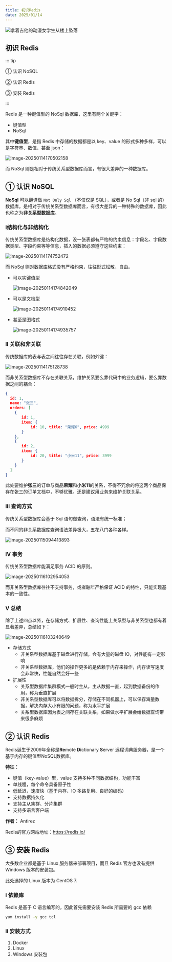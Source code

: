 ```yaml
---
title: 初识Redis
date: 2025/01/14
---
```


![拿着吉他的动漫女学生从楼上坠落](https://bizhi1.com/wp-content/uploads/2025/01/anime-school-girl-with-guitar-falling-from-the-building-zo-3840x2160-1.jpg)



## 初识 Redis

::: tip

① 认识 NoSQL

② 认识 Redis

③ 安装 Redis

:::

Redis 是一种键值型的 NoSql 数据库，这里有两个关键字：

- 键值型
- NoSql

其中**键值型**，是指 Redis 中存储的数据都是以 key、value 的形式多种多样，可以是字符串、数值、甚至 json：

![image-20250114170502158](images/1-Redis_Entry/image-20250114170502158.png)

而 NoSql 则是相对于传统关系型数据库而言，有很大差异的一种数据库。



## ① 认识 NoSQL

**NoSql** 可以翻译做 `Not Only Sql` （不仅仅是 SQL），或者是 No Sql（非 sql 的）数据库。是相对于传统关系型数据库而言，有很大差异的一种特殊的数据库，因此也称之为**非关系型数据库**。

###  Ⅰ结构化与非结构化

传统关系型数据库是结构化数据，没一张表都有严格的约束信息：字段名、字段数据类型、字段约束等等信息，插入的数据必须遵守这些约束：

![image-20250114174752472](images/1-Redis_Entry/image-20250114174752472.png)

而 NoSql 则对数据库格式没有严格约束，往往形式松散，自由。

- 可以实键值型

  ![image-20250114174842049](images/1-Redis_Entry/image-20250114174842049.png)

- 可以是文档型

  ![image-20250114174910452](images/1-Redis_Entry/image-20250114174910452.png)

- 甚至是图格式

  ![image-20250114174935757](images/1-Redis_Entry/image-20250114174935757.png)



###  Ⅱ 关联和非关联

传统数据库的表与表之间往往存在关联，例如外键：

![image-20250114175128738](images/1-Redis_Entry/image-20250114175128738.png)

而非关系型数据库不存在关联关系，维护关系要么靠代码中的业务逻辑，要么靠数据之间的耦合：

```json
{
  id: 1,
  name: "张三",
  orders: [
    {
       id: 1,
       item: {
           id: 10, title: "荣耀6", price: 4999
       }
    },
    {
       id: 2,
       item: {
           id: 20, title: "小米11", price: 3999
       }
    }
  ]
}
```

此处要维护**张三**的订单与商品**荣耀**和**小米11**的关系，不得不冗余的将这两个商品保存在张三的订单文档中，不够优雅。还是建议用业务来维护关联关系。



###  Ⅲ 查询方式

传统关系型数据库会基于 Sql 语句做查询，语法有统一标准；

而不同的非关系数据库查询语法差异极大，五花八门各种各样。

![image-20250115094413893](images/1-Redis_Entry/image-20250115094413893.png)

###  Ⅳ 事务

传统关系型数据库能满足事务 ACID 的原则。

![image-20250116102954053](images/1-Redis_Entry/image-20250116102954053.png)

而非关系型数据库往往不支持事务，或者蹦年严格保证 ACID 的特性，只能实现基本的一致性。



###  Ⅴ 总结

除了上述四点以外，在存储方式、扩展性、查询性能上关系型与非关系型也都有着显著差异，总结如下：

![image-20250116103240649](images/1-Redis_Entry/image-20250116103240649.png)

- 存储方式
  - 非关系型数据库基于磁盘进行存储，会有大量的磁盘 IO，对性能有一定影响
  - 非关系型数据库，他们的操作更多的是依赖于内存来操作，内存读写速度会非常快，性能自然会好一些
- 扩展性
  - 关系型数据库集群模式一般时主从，主从数据一直，起到数据备份的作用，称为垂直扩展
  - 非关系型数据库可以将数据拆分，存储在不同机器上，可以保存海量数据，解决内存大小有限的问题，称为水平扩展
  - 关系型数据库因为表之间存在关联关系，如果做水平扩展会给数据查询带来很多麻烦



## ② 认识 Redis

Redis诞生于2009年全称是**Re**mote  **Di**ctionary **S**erver 远程词典服务器，是一个基于内存的键值型NoSQL数据库。

**特征：**

- 键值（key-value）型，value 支持多种不同数据结构，功能丰富
- 单线程，每个命令具备原子性
- 低延迟，速度快（基于内存、IO 多路复用、良好的编码）
- 支持数据持久化
- 支持主从集群、分片集群
- 支持多语言客户端

**作者：** Antirez

Redis的官方网站地址：https://redis.io/



## ③ 安装 Redis

大多数企业都是基于 Linux 服务器来部署项目，而且 Redis 官方也没有提供 Windows 版本的安装包。

此处选择的 Linux 版本为 CentOS 7.



### Ⅰ 依赖库

Redis 是基于 C 语言编写的，因此首先需要安装 Redis 所需要的 gcc 依赖

```sh
yum install -y gcc tcl
```



### Ⅱ 安装方式

1. Docker
2. Linux
3. Windows 安装包
